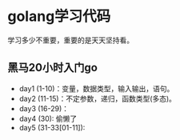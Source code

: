 # golang学习代码

学习多少不重要，重要的是天天坚持看。

## 黑马20小时入门go

- day1 (1-10)：变量，数据类型，输入输出，语句。
- day2 (11-15)：不定参数，递归，函数类型(多态)。
- day3 (16-29)：
- day4 (30): 偷懒了
- day5 (31-33[01-11]):

